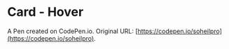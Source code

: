# Card - Hover

A Pen created on CodePen.io. Original URL: [https://codepen.io/soheilpro](https://codepen.io/soheilpro).

